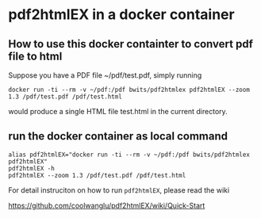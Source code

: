 pdf2htmlEX in a docker container
=================

## How to use this docker containter to convert pdf file to html
Suppose you have a PDF file ~/pdf/test.pdf, simply running

    docker run -ti --rm -v ~/pdf:/pdf bwits/pdf2htmlex pdf2htmlEX --zoom 1.3 /pdf/test.pdf /pdf/test.html

would produce a single HTML file test.html in the current directory.

## run the docker container as local command

    alias pdf2htmlEX="docker run -ti --rm -v ~/pdf:/pdf bwits/pdf2htmlex pdf2htmlEX"
    pdf2htmlEX -h 
    pdf2htmlEX --zoom 1.3 /pdf/test.pdf /pdf/test.html

For detail instruciton on how to run `pdf2htmlEX`, please read the wiki

https://github.com/coolwanglu/pdf2htmlEX/wiki/Quick-Start
